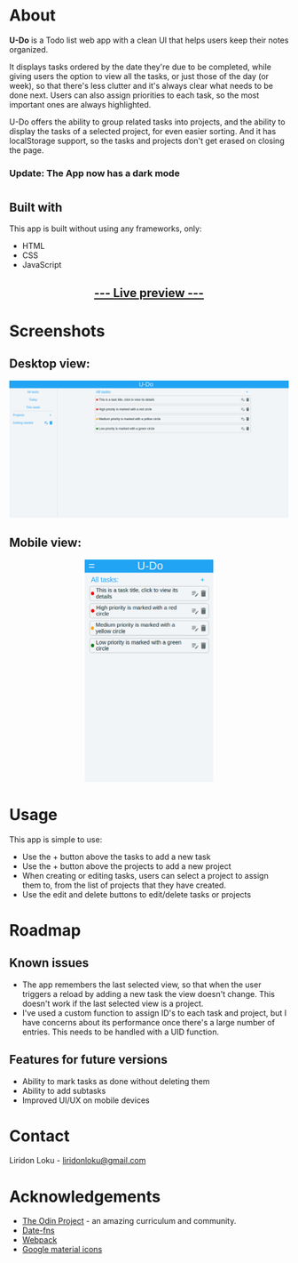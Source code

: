 # About

**U-Do** is a Todo list web app with a clean UI that helps users keep their notes organized.

It displays tasks ordered by the date they're due to be completed, while giving users the option to view all the tasks, or just those of the day (or week), so that there's less clutter and it's always clear what needs to be done next.
Users can also assign priorities to each task, so the most important ones are always highlighted.

U-Do offers the ability to group related tasks into projects, and the ability to display the tasks of a selected project, for even easier sorting. And it has localStorage support, so the tasks and projects don't get erased on closing the page.

### Update: The App now has a dark mode

#

## Built with

This app is built without using any frameworks, only:

- HTML
- CSS
- JavaScript

## [<p style="text-align: center">--- Live preview ---</p>](https://liridonloku.github.io/todo/)

# Screenshots

## Desktop view:

![Desktop screenshot](screenshot.png)

## Mobile view:

<p style="text-align: center"><img src="mobile.png" alt="Mobile screenshot" height="400"/></p>

# Usage

This app is simple to use:

- Use the + button above the tasks to add a new task
- Use the + button above the projects to add a new project
- When creating or editing tasks, users can select a project to assign them to, from the list of projects that they have created.
- Use the edit and delete buttons to edit/delete tasks or projects

# Roadmap

## Known issues

- The app remembers the last selected view, so that when the user triggers a reload by adding a new task the view doesn't change. This doesn't work if the last selected view is a project.
- I've used a custom function to assign ID's to each task and project, but I have concerns about its performance once there's a large number of entries. This needs to be handled with a UID function.

## Features for future versions

- Ability to mark tasks as done without deleting them
- Ability to add subtasks
- Improved UI/UX on mobile devices

# Contact

Liridon Loku - liridonloku@gmail.com

# Acknowledgements

- [The Odin Project](https://theodinproject.com) - an amazing curriculum and community.
- [Date-fns](https://date-fns.org/)
- [Webpack](https://webpack.js.org/)
- [Google material icons](https://fonts.google.com/icons)

